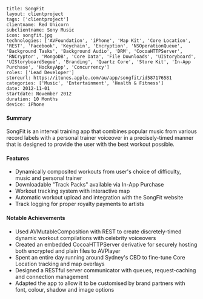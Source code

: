 ```
title: SongFit
layout: clientproject
tags: ['clientproject']
clientname: Red Unicorn
subclientname: Sony Music
icon: songfit.jpg
technologies: ['AVFoundation', 'iPhone', 'Map Kit', 'Core Location', 'REST', 'Facebook', 'Keychain', 'Encryption', 'NSOperationQueue', 'Background Tasks', 'Background Audio', 'DRM', 'CocoaHTTPServer', 'RNCryptor', 'MongoDB', 'Core Data', 'File Downloads', 'UIStoryboard', 'UIStoryboardSegue', 'Branding', 'Quartz Core', 'Store Kit', 'In-App Purchase', 'HockeyApp', 'Concurrency']
roles: ['Lead Developer']
storeurl: https://itunes.apple.com/au/app/songfit/id587176581
categories: ['Music', 'Entertainment', 'Health & Fitness']
date: 2012-11-01
startdate: November 2012
duration: 10 Months
device: iPhone
```
#### Summary

SongFit is an interval training app that combines popular music from various record labels with a personal trainer voiceover in a precisely-timed manner that is designed to provide the user with the best workout possible.  
  
#### Features

- Dynamically composited workouts from user's choice of difficulty, music and personal trainer
- Downloadable "Track Packs" available via In-App Purchase 
- Workout tracking system with interactive map
- Automatic workout upload and integration with the SongFit website
- Track logging for proper royalty payments to artists

#### Notable Achievements

- Used AVMutableComposition with REST to create discretely-timed dynamic workout compilations with celebrity voiceovers
- Created an embedded CocoaHTTPServer derivative for securely hosting both encrypted and plain files to AVPlayer
- Spent an entire day running around Sydney's CBD to fine-tune Core Location tracking and map overlays
- Designed a RESTful server communicator with queues, request-caching and connection management
- Adapted the app to allow it to be customised by brand partners with font, colour, shadow and image options
